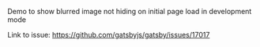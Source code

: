 Demo to show blurred image not hiding on initial page load in development mode

Link to issue: https://github.com/gatsbyjs/gatsby/issues/17017
